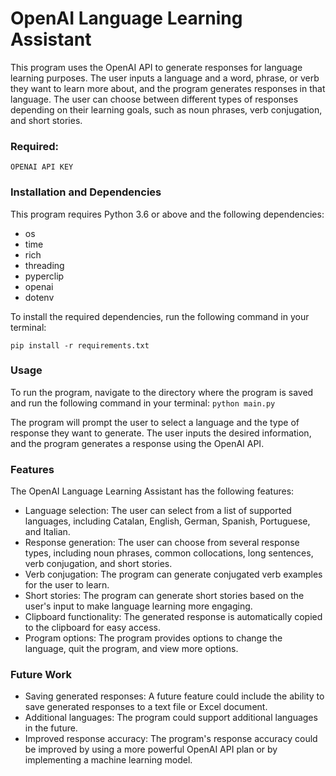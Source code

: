 # OpenAI Language Learning Assistant

This program uses the OpenAI API to generate responses for language learning purposes. The user inputs a language and a word, phrase, or verb they want to learn more about, and the program generates responses in that language. The user can choose between different types of responses depending on their learning goals, such as noun phrases, verb conjugation, and short stories.

### Required:
`OPENAI API KEY`

### Installation and Dependencies

This program requires Python 3.6 or above and the following dependencies:
* os
* time
* rich
* threading
* pyperclip
* openai
* dotenv

To install the required dependencies, run the following command in your terminal:

`pip install -r requirements.txt`

### Usage

To run the program, navigate to the directory where the program is saved and run the following command in your terminal:
`python main.py`

The program will prompt the user to select a language and the type of response they want to generate. The user inputs the desired information, and the program generates a response using the OpenAI API.

### Features

The OpenAI Language Learning Assistant has the following features:
* Language selection: The user can select from a list of supported languages, including Catalan, English, German, Spanish, Portuguese, and Italian.
* Response generation: The user can choose from several response types, including noun phrases, common collocations, long sentences, verb conjugation, and short stories.
* Verb conjugation: The program can generate conjugated verb examples for the user to learn.
* Short stories: The program can generate short stories based on the user's input to make language learning more engaging.
* Clipboard functionality: The generated response is automatically copied to the clipboard for easy access.
* Program options: The program provides options to change the language, quit the program, and view more options.

### Future Work

* Saving generated responses: A future feature could include the ability to save generated responses to a text file or Excel document.
* Additional languages: The program could support additional languages in the future.
* Improved response accuracy: The program's response accuracy could be improved by using a more powerful OpenAI API plan or by implementing a machine learning model.
